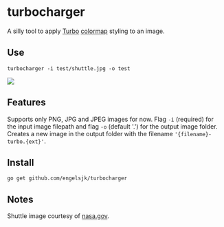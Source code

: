 # turbocharger

A silly tool to apply [Turbo](https://ai.googleblog.com/2019/08/turbo-improved-rainbow-colormap-for.html) [colormap](https://github.com/engelsjk/cturbo) styling to an image.

## Use

```
turbocharger -i test/shuttle.jpg -o test
```

![](test/shuttle-turbo.jpg)

## Features

Supports only PNG, JPG and JPEG images for now. Flag ```-i``` (required) for the input image filepath and flag ```-o``` (default '.') for the output image folder. Creates a new image in the output folder with the filename ```'{filename}-turbo.{ext}'```. 


## Install

```
go get github.com/engelsjk/turbocharger
```

## Notes

Shuttle image courtesy of [nasa.gov](https://www.nasa.gov/mission_pages/shuttle/shuttlemissions/sts132/multimedia/fd1/Image_Gallery_Collection_archive_6.html).

